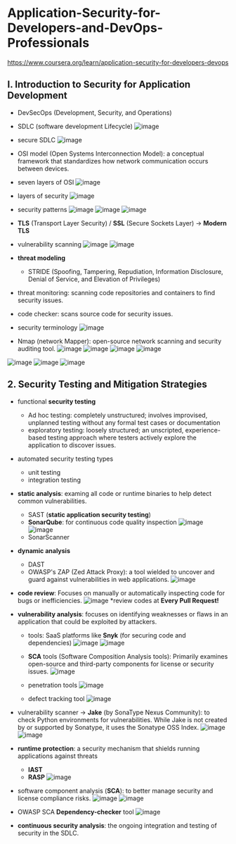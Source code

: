 # Application-Security-for-Developers-and-DevOps-Professionals
https://www.coursera.org/learn/application-security-for-developers-devops

## I. Introduction to Security for Application Development
- DevSecOps (Development, Security, and Operations)
- SDLC (software development Lifecycle)
  ![image](https://github.com/user-attachments/assets/f1bc7d30-0a29-4f1d-aa3a-18ee247f66ad)
- secure SDLC
  ![image](https://github.com/user-attachments/assets/3036dece-7c38-44ef-a44f-fbb1745f5c39)

- OSI model (Open Systems Interconnection Model): a conceptual framework that standardizes how network communication occurs between devices.
- seven layers of OSI
  ![image](https://github.com/user-attachments/assets/4bf6f998-19f1-40bf-a157-8b0e7c957cae)

- layers of security
  ![image](https://github.com/user-attachments/assets/422b0c6b-8644-4af0-9813-50b8ec285b14)

- security patterns
  ![image](https://github.com/user-attachments/assets/9006d5f0-089e-4b4e-a01e-ebb54b7220a5)
![image](https://github.com/user-attachments/assets/075d86bb-c100-4ade-b8eb-3224f7348380)
![image](https://github.com/user-attachments/assets/a8850394-bca5-4bae-a9b7-97282bb25cd4)

- **TLS** (Transport Layer Security)  / **SSL** (Secure Sockets Layer) -> **Modern TLS**

- vulnerability scanning
  ![image](https://github.com/user-attachments/assets/94fdd58d-f5f9-48b8-a6d4-bf358a4d0e11)
![image](https://github.com/user-attachments/assets/a7a8139a-92b8-4fc6-b939-5c7d4007d1d2)

- **threat modeling**
  - STRIDE (Spoofing, Tampering, Repudiation, Information Disclosure, Denial of Service, and Elevation of Privileges)
- threat monitoring: scanning code repositories and containers to find security issues.
- code checker: scans source code for security issues.

- security terminology
  ![image](https://github.com/user-attachments/assets/29a6fae9-4c38-4c34-83f4-7420ad5d0664)
- Nmap (network Mapper): open-source network scanning and security auditing tool.
![image](https://github.com/user-attachments/assets/12316163-4cc6-4503-90ca-e0891edb2b13)
![image](https://github.com/user-attachments/assets/eea8204c-c218-4194-9779-fa594f5b9ebf)
![image](https://github.com/user-attachments/assets/1549b2a5-27a3-4c12-8dea-6e1bb4231c25)
![image](https://github.com/user-attachments/assets/9192b696-884e-40f1-aa0a-9f151a53ce81)

![image](https://github.com/user-attachments/assets/9aa2d08c-0d32-412c-8449-9aaf8f78cfd0)
![image](https://github.com/user-attachments/assets/3cc2315e-7209-4ad4-9c85-0419be800373)
![image](https://github.com/user-attachments/assets/1839c18f-021a-419d-93fc-d603ccad8394)

## 2. Security Testing and Mitigation Strategies

- functional **security testing**
  - Ad hoc testing: completely unstructured; involves improvised, unplanned testing without any formal test cases or documentation
  - exploratory testing: loosely structured; an unscripted, experience-based testing approach where testers actively explore the application to discover issues. 
- automated security testing types
  - unit testing
  - integration testing
  
- **static analysis**: examing all code or runtime binaries to help detect common vulnerabilities.
  - SAST (**static application security testing**)
  - **SonarQube**: for continuous code quality inspection
    ![image](https://github.com/user-attachments/assets/99b560fc-2234-4dfd-8866-17fb73af5333)
    ![image](https://github.com/user-attachments/assets/8548a5d6-c475-4f97-be1b-d32c343fb309)
  - SonarScanner

- **dynamic analysis**
  - DAST
  - OWASP's ZAP (Zed Attack Proxy): a tool wielded to uncover and guard against vulnerabilities in web applications. 
![image](https://github.com/user-attachments/assets/4f03b3b3-801f-4372-aba6-1c86f1b4ad1a)

- **code review**: Focuses on manually or automatically inspecting code for bugs or inefficiencies.
  ![image](https://github.com/user-attachments/assets/1ea65051-cd0a-46a6-8d20-b79a2e97b3db)
  *review codes at **Every Pull Request!**

- **vulnerability analysis**: focuses on identifying weaknesses or flaws in an application that could be exploited by attackers.
  - tools: SaaS platforms like **Snyk** (for securing code and dependencies)
    ![image](https://github.com/user-attachments/assets/89fafb5f-e6dd-4acc-a1be-b1929b9adbb8)
    ![image](https://github.com/user-attachments/assets/da493775-a678-450f-aea2-005f70c9c836)


  - **SCA** tools (Software Composition Analysis tools): Primarily examines open-source and third-party components for license or security issues.
  ![image](https://github.com/user-attachments/assets/ca1fdaae-17a6-45cb-a739-82714be25ea7)

  - penetration tools
  ![image](https://github.com/user-attachments/assets/3899c0f0-da37-49ef-ab41-301b4954d358)

  - defect tracking tool
  ![image](https://github.com/user-attachments/assets/94f60c34-e3cc-444e-8782-548b0aa1285b)

- vulnerability scanner -> **Jake** (by SonaType Nexus Community):  to check Python environments for vulnerabilities. While Jake is not created by or supported by Sonatype, it uses the Sonatype OSS Index.
![image](https://github.com/user-attachments/assets/4487ead0-a4ec-4048-9490-a1038afbfb20)
![image](https://github.com/user-attachments/assets/eb2044d2-4999-4945-a098-1192c7b4678b)

- **runtime protection**: a security mechanism that shields running applications against threats
  - **IAST**
  - **RASP**
  ![image](https://github.com/user-attachments/assets/f33d2ee7-d875-487b-b457-351ff61f2298)

- software component analysis (**SCA**): to better manage security and license compliance risks.
  ![image](https://github.com/user-attachments/assets/7586e3b5-ae43-489d-b37c-98dc6b5c41e3)
  ![image](https://github.com/user-attachments/assets/200ff7c9-8d75-4a17-a8fe-1862dafc050d)



 -  OWASP SCA **Dependency-checker** tool
![image](https://github.com/user-attachments/assets/c6eb861e-c90b-4895-bec4-683bec409959)

- **continuous security analysis**: the ongoing integration and testing of security in the SDLC.



